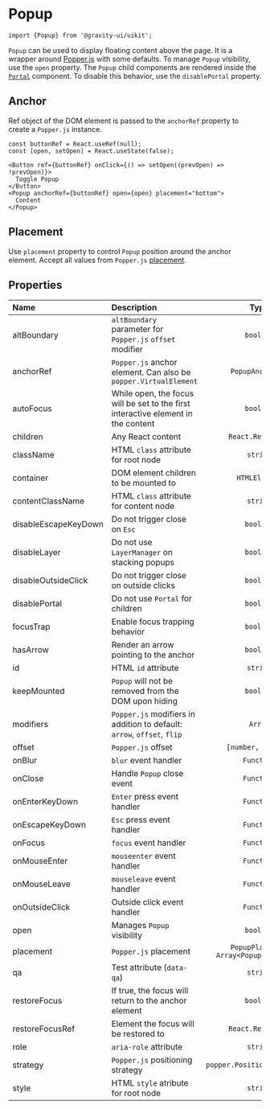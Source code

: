<!--GITHUB_BLOCK-->

# Popup

<!--/GITHUB_BLOCK-->

```tsx
import {Popup} from '@gravity-ui/uikit';
```

`Popup` can be used to display floating content above the page. It is a wrapper around [Popper.js](https://popper.js.org)
with some defaults. To manage `Popup` visibility, use the `open` property.
The `Popup` child components are rendered inside the [`Portal`](../Portal) component. To disable this behavior, use the `disablePortal` property.

## Anchor

Ref object of the DOM element is passed to the `anchorRef` property to create a `Popper.js` instance.

<!--LANDING_BLOCK

<ExampleBlock
    code={`
const buttonRef = React.useRef(null);
const [open, setOpen] = React.useState(false);

<Button ref={buttonRef} onClick={() => setOpen((prevOpen) => !prevOpen)}>
  Toggle Popup
</Button>
<Popup anchorRef={buttonRef} open={open} placement="bottom">
  Content
</Popup>
`}>
    <UIKitExamples.PopupAnchorExample/>
</ExampleBlock>

LANDING_BLOCK-->

<!--GITHUB_BLOCK-->

```tsx
const buttonRef = React.useRef(null);
const [open, setOpen] = React.useState(false);

<Button ref={buttonRef} onClick={() => setOpen((prevOpen) => !prevOpen)}>
  Toggle Popup
</Button>
<Popup anchorRef={buttonRef} open={open} placement="bottom">
  Content
</Popup>
```

<!--/GITHUB_BLOCK-->

## Placement

Use `placement` property to control `Popup` position around the anchor element.
Accept all values from `Popper.js` [placement](https://popper.js.org/docs/v2/constructors/#options).

<!--LANDING_BLOCK

<ExampleBlock
    code={`
const boxRef = React.useRef(null);

<div ref={boxRef} />
<Popup open anchorRef={boxRef} placement="top-start">Top Start</Popup>
<Popup open anchorRef={boxRef} placement="top">Top</Popup>
<Popup open anchorRef={boxRef} placement="top-end">Top End</Popup>
<Popup open anchorRef={boxRef} placement="right-start">Right Start</Popup>
<Popup open anchorRef={boxRef} placement="right">Right</Popup>
<Popup open anchorRef={boxRef} placement="right-end">Right End</Popup>
<Popup open anchorRef={boxRef} placement="bottom-end">Bottom End</Popup>
<Popup open anchorRef={boxRef} placement="bottom">Bottom</Popup>
<Popup open anchorRef={boxRef} placement="bottom-start">Bottom Start</Popup>
<Popup open anchorRef={boxRef} placement="left-end">Left End</Popup>
<Popup open anchorRef={boxRef} placement="left">Left</Popup>
<Popup open anchorRef={boxRef} placement="left-start">Left Start</Popup>
`}>
    <UIKitExamples.PopupPlacementExample/>
</ExampleBlock>

LANDING_BLOCK-->

## Properties

| Name                 | Description                                                                       |                   Type                   |     Default     |
| :------------------- | :-------------------------------------------------------------------------------- | :--------------------------------------: | :-------------: |
| altBoundary          | `altBoundary` parameter for `Popper.js` `offset` modifier                         |                `boolean`                 |     `false`     |
| anchorRef            | `Popper.js` anchor element. Can also be `popper.VirtualElement`                   |             `PopupAnchorRef`             |                 |
| autoFocus            | While open, the focus will be set to the first interactive element in the content |                `boolean`                 |     `false`     |
| children             | Any React content                                                                 |            `React.ReactNode`             |                 |
| className            | HTML `class` attribute for root node                                              |                 `string`                 |                 |
| container            | DOM element children to be mounted to                                             |              `HTMLElement`               | `document.body` |
| contentClassName     | HTML `class` attribute for content node                                           |                 `string`                 |                 |
| disableEscapeKeyDown | Do not trigger close on `Esc`                                                     |                `boolean`                 |     `false`     |
| disableLayer         | Do not use `LayerManager` on stacking popups                                      |                `boolean`                 |     `false`     |
| disableOutsideClick  | Do not trigger close on outside clicks                                            |                `boolean`                 |     `false`     |
| disablePortal        | Do not use `Portal` for children                                                  |                `boolean`                 |     `false`     |
| focusTrap            | Enable focus trapping behavior                                                    |                `boolean`                 |     `false`     |
| hasArrow             | Render an arrow pointing to the anchor                                            |                `boolean`                 |     `false`     |
| id                   | HTML `id` attribute                                                               |                 `string`                 |                 |
| keepMounted          | `Popup` will not be removed from the DOM upon hiding                              |                `boolean`                 |     `false`     |
| modifiers            | `Popper.js` modifiers in addition to default: `arrow`, `offset`, `flip`           |                 `Array`                  |    `[0, 4]`     |
| offset               | `Popper.js` offset                                                                |            `[number, number]`            |    `[0, 4]`     |
| onBlur               | `blur` event handler                                                              |                `Function`                |                 |
| onClose              | Handle `Popup` close event                                                        |                `Function`                |                 |
| onEnterKeyDown       | `Enter` press event handler                                                       |                `Function`                |                 |
| onEscapeKeyDown      | `Esc` press event handler                                                         |                `Function`                |                 |
| onFocus              | `focus` event handler                                                             |                `Function`                |                 |
| onMouseEnter         | `mouseenter` event handler                                                        |                `Function`                |                 |
| onMouseLeave         | `mouseleave` event handler                                                        |                `Function`                |                 |
| onOutsideClick       | Outside click event handler                                                       |                `Function`                |                 |
| open                 | Manages `Popup` visibility                                                        |                `boolean`                 |     `false`     |
| placement            | `Popper.js` placement                                                             | `PopupPlacement` `Array<PopupPlacement>` |                 |
| qa                   | Test attribute (`data-qa`)                                                        |                 `string`                 |                 |
| restoreFocus         | If true, the focus will return to the anchor element                              |                `boolean`                 |     `false`     |
| restoreFocusRef      | Element the focus will be restored to                                             |            `React.RefObject`             |                 |
| role                 | `aria-role` attribute                                                             |                 `string`                 |                 |
| strategy             | `Popper.js` positioning strategy                                                  |       `popper.PositioningStrategy`       |    `[0, 4]`     |
| style                | HTML `style` atribute for root node                                               |                 `string`                 |                 |

